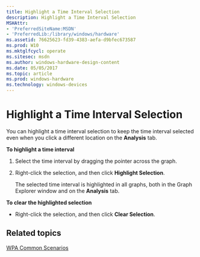 ```yaml
---
title: Highlight a Time Interval Selection
description: Highlight a Time Interval Selection
MSHAttr:
- 'PreferredSiteName:MSDN'
- 'PreferredLib:/library/windows/hardware'
ms.assetid: 76625623-fd39-4383-aefa-d9bfec673587
ms.prod: W10
ms.mktglfcycl: operate
ms.sitesec: msdn
ms.author: windows-hardware-design-content
ms.date: 05/05/2017
ms.topic: article
ms.prod: windows-hardware
ms.technology: windows-devices
---
```


# Highlight a Time Interval Selection


You can highlight a time interval selection to keep the time interval selected even when you click a different location on the **Analysis** tab.

**To highlight a time interval**

1.  Select the time interval by dragging the pointer across the graph.

2.  Right-click the selection, and then click **Highlight Selection**.

    The selected time interval is highlighted in all graphs, both in the Graph Explorer window and on the **Analysis** tab.

**To clear the highlighted selection**

-   Right-click the selection, and then click **Clear Selection**.

## Related topics


[WPA Common Scenarios](windows-performance-analyzer-common-scenarios.md)

 

 







